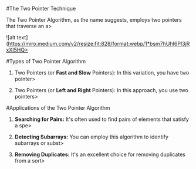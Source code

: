 #The Two Pointer Technique

The Two Pointer Algorithm, as the name suggests, employs two pointers that traverse an a>

![alt text](https://miro.medium.com/v2/resize:fit:828/format:webp/1*bsm7hUhI6PI3jRxXI5HQ>


#Types of Two Pointer Algorithm

1. Two Pointers (or **Fast and Slow** Pointers): In this variation, you have two pointer>

2. Two Pointers (or **Left and Right** Pointers): In this approach, you use two pointers>

#Applications of the Two Pointer Algorithm

1. **Searching for Pairs:** It's often used to find pairs of elements that satisfy a spe>

2. **Detecting Subarrays:** You can employ this algorithm to identify subarrays or subst>

3. **Removing Duplicates:** It's an excellent choice for removing duplicates from a sort>

